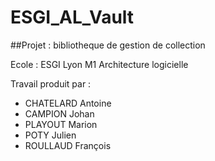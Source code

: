 # ESGI_AL_Vault

##Projet : bibliotheque de gestion de collection

Ecole : ESGI Lyon
M1 Architecture logicielle

Travail produit par : 
- CHATELARD Antoine
- CAMPION Johan
- PLAYOUT Marion
- POTY Julien
- ROULLAUD François

